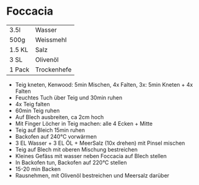 # Foccacia

|        |             |
|--------|-------------|
| 3.5l   | Wasser      |
| 500g   | Weissmehl   |
| 1.5 KL | Salz        |
| 3 SL   | Olivenöl    |
| 1 Pack | Trockenhefe |

- Teig kneten, Kenwood: 5min Mischen, 4x Falten, 3x: 5min Kneten + 4x Falten
- Feuchtes Tuch über Teig und 30min ruhen
- 4x Teig falten
- 60min Teig ruhen
- Auf Blech ausbreiten, ca 2cm hoch
- Mit Finger Löcher in Teig machen: alle 4 Ecken + Mitte
- Teig auf Bleich 15min ruhen
- Backofen auf 240°C vorwärmen
- 3 EL Wasser + 3 EL ÖL + MeerSalz (10x drehen) mit Pinsel mischen
- Teig auf Blech mit oberen Mischung bestreichen
- Kleines Gefäss mit wasser neben Foccacia auf Blech stellen
- In Backofen tun, Backofen auf 220°C stellen
- 15-20 min Backen
- Rausnehmen, mit Olivenöl bestreichen und Meersalz darüber
